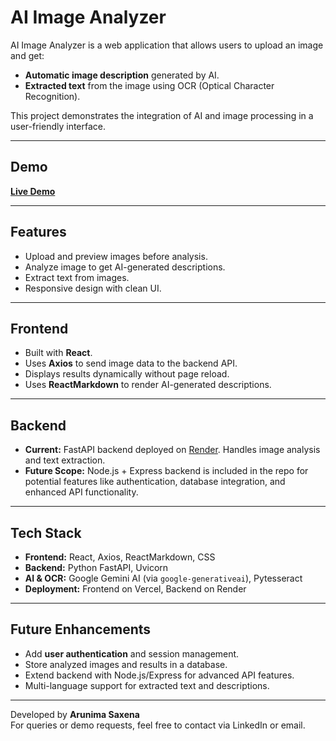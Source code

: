 # AI Image Analyzer

AI Image Analyzer is a web application that allows users to upload an image and get:

- **Automatic image description** generated by AI.  
- **Extracted text** from the image using OCR (Optical Character Recognition).  

This project demonstrates the integration of AI and image processing in a user-friendly interface.

---

## Demo

[**Live Demo**](https://image-insight-rouge.vercel.app/)

---

## Features

- Upload and preview images before analysis.
- Analyze image to get AI-generated descriptions.
- Extract text from images.
- Responsive design with clean UI.

---

## Frontend

- Built with **React**.
- Uses **Axios** to send image data to the backend API.
- Displays results dynamically without page reload.
- Uses **ReactMarkdown** to render AI-generated descriptions.

---

## Backend

- **Current:** FastAPI backend deployed on [Render](https://imageinsight-aiapi.onrender.com). Handles image analysis and text extraction.  
- **Future Scope:** Node.js + Express backend is included in the repo for potential features like authentication, database integration, and enhanced API functionality.

---

## Tech Stack

- **Frontend:** React, Axios, ReactMarkdown, CSS
- **Backend:** Python FastAPI, Uvicorn
- **AI & OCR:** Google Gemini AI (via `google-generativeai`), Pytesseract
- **Deployment:** Frontend on Vercel, Backend on Render

---

## Future Enhancements

- Add **user authentication** and session management.  
- Store analyzed images and results in a database.  
- Extend backend with Node.js/Express for advanced API features.  
- Multi-language support for extracted text and descriptions.

---

Developed by **Arunima Saxena**  
For queries or demo requests, feel free to contact via LinkedIn or email.

